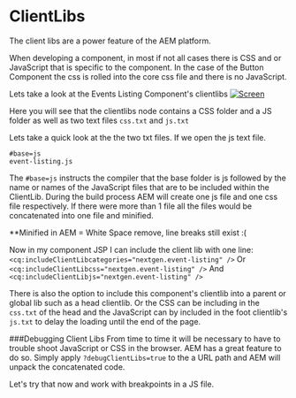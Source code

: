 ClientLibs
==========

The client libs are a power feature of the AEM platform. 

When developing a component, in most if not all cases there is CSS and or JavaScript that is specific to the component. In the case of the Button Component the css is rolled into the core css file and there is no JavaScript.

Lets take a look at the Events Listing Component's clientlibs
[![Screen](http://upworks.github.io/aem-development/imgs/events-client-libs.png)](http://upworks.github.io/aem-development/imgs/events-client-libs.png)

Here you will see that the clientlibs node contains a CSS folder and a JS folder as well as two text files `css.txt` and `js.txt`
 
Lets take a quick look at the the two txt files. If we open the js text file.
````
#base=js
event-listing.js
````

The `#base=js` instructs the compiler that the base folder is js followed by the name or names of the JavaScript files that are to be included within the ClientLib.  During the build process AEM will create one js file and one css file respectively.  If there were more than 1 file all the files would be concatenated into one file and minified.
 
**Minified in AEM = White Space remove, line breaks still exist :(
 
Now in my component JSP I can include the client lib with one line:
`<cq:includeClientLibcategories="nextgen.event-listing" />`
Or
`<cq:includeClientLibcss="nextgen.event-listing" />`
And
`<cq:includeClientLibjs="nextgen.event-listing" />`
 
There is also the option to include this component's clientlib into a parent or global lib such as a head clientlib. Or the CSS can be including in the `css.txt` of the head and the JavaScript can by included in the foot clientlib's `js.txt` to delay the loading until the end of the page.

###Debugging Client Libs
From time to time it will be necessary to have to trouble shoot JavaScript or CSS in the browser.  AEM has a great feature to do so. Simply apply `?debugClientLibs=true` to the a URL path and AEM will unpack the concatenated  code.
 
Let's try that now and work with breakpoints in a JS file.
